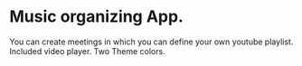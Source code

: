 # Music organizing App.
You can create meetings in which you can define your own youtube playlist.
Included video player.
Two Theme colors.

